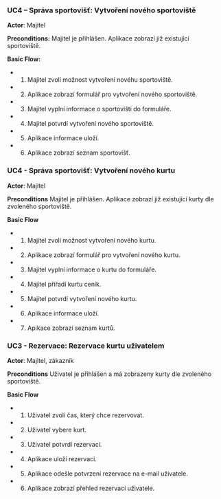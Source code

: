 <h3>UC4 – Správa sportovišť: Vytvoření nového sportoviště </h3>
<b>Actor</b>: Majitel  

<b>Preconditions:</b>
Majitel je přihlášen. Aplikace zobrazí již existující sportoviště.

<b>Basic Flow:</b>
- 1. Majitel zvolí možnost vytvoření novéhu sportoviště.
- 2. Aplikace zobrazí formulář pro vytvoření nového sportoviště.
- 3. Majitel vyplní informace o sportovišti do formuláře.
- 4. Majitel potvrdí vytvoření nového sportoviště.
- 5. Aplikace informace uloží.
- 6. Aplikace zobrazí seznam sportovišť.

<h3>UC4 - Správa sportovišť: Vytvoření nového kurtu</h3>
<b>Actor</b>: Majitel

<b>Preconditions</b>
Majitel je přihlášen. Aplikace zobrazí již existující kurty dle zvoleného sportoviště.

<b>Basic Flow</b>
- 1. Majitel zvolí možnost vytvoření nového kurtu.
- 2. Aplikace zobrazí formulář pro vytvoření nového kurtu.
- 3. Majitel vyplní informace o kurtu do formuláře.
- 4. Majitel přiřadí kurtu ceník.
- 5. Majitel potvrdí vytvoření nového kurtu.
- 6. Aplikace informace uloží.
- 7. Apikace zobrazí seznam kurtů.

<h3>UC3 - Rezervace: Rezervace kurtu uživatelem</h3>
<b>Actor</b>: Majitel, zákazník

<b>Preconditions</b>
Uživatel je přihlášen a má zobrazeny kurty dle zvoleného sportoviště.

<b>Basic Flow</b>
- 1. Uživatel zvolí čas, který chce rezervovat.
- 2. Uživatel vybere kurt.
- 3. Uživatel potvrdí rezervaci.
- 4. Aplikace uloží rezervaci.
- 5. Aplikace odešle potvrzení rezervace na e-mail uživatele.
- 6. Aplikace zobrazí přehled rezervací uživatele.
